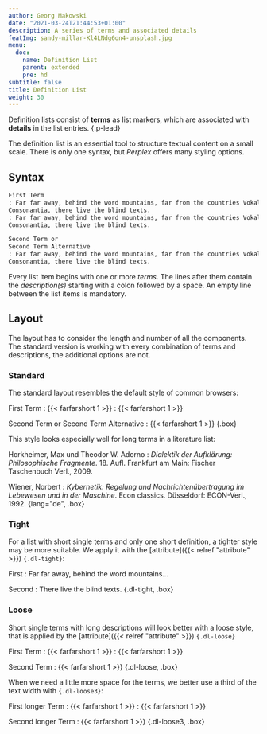 ```yaml
---
author: Georg Makowski
date: "2021-03-24T21:44:53+01:00"
description: A series of terms and associated details
featImg: sandy-millar-Kl4LNdg6on4-unsplash.jpg
menu:
  doc:
    name: Definition List
    parent: extended
    pre: hd
subtitle: false
title: Definition List
weight: 30
---
```


Definition lists consist of **terms** as list markers, which are associated with **details** in the list entries.
{.p-lead} <!--more--> 

The definition list is an essential tool to structure textual content on a small scale. There is only one syntax, but _Perplex_ offers many styling options.  

## Syntax
```md
First Term
: Far far away, behind the word mountains, far from the countries Vokalia and 
Consonantia, there live the blind texts.
: Far far away, behind the word mountains, far from the countries Vokalia and
Consonantia, there live the blind texts.

Second Term or
Second Term Alternative
: Far far away, behind the word mountains, far from the countries Vokalia and
Consonantia, there live the blind texts.
```

Every list item begins with one or more *terms*. The lines after them contain the *description(s)* starting with a colon followed by a space. An empty line between the list items is mandatory.

## Layout

The layout has to consider the length and number of all the components. The standard version is working with every combination of terms and descriptions, the additional options are not. 

### Standard

The standard layout resembles the default style  of common browsers:

First Term
: {{< farfarshort 1 >}}
: {{< farfarshort 1 >}}

Second Term or
Second Term Alternative
: {{< farfarshort 1 >}}
{.box}

This style looks especially well for long terms in a literature list:

Horkheimer, Max und Theodor W. Adorno
: _Dialektik der Aufklärung: Philosophische Fragmente_. 18\. Aufl. Frankfurt am Main: Fischer Taschenbuch Verl., 2009.

Wiener, Norbert
: _Kybernetik: Regelung und Nachrichtenübertragung im Lebewesen und in der Maschine_. Econ classics. Düsseldorf: ECON-Verl., 1992.
{lang="de", .box}

### Tight

For a list with short single terms and only one short definition, a tighter style may be more suitable. We apply it with the [attribute]({{< relref "attribute" >}}) `{.dl-tight}`: 

First 
: Far far away, behind the word mountains...

Second
: There live the blind texts.
{.dl-tight, .box}

### Loose 

Short single terms with long descriptions will look better with a loose style, that is applied by the [attribute]({{< relref "attribute" >}}) `{.dl-loose}`

First Term
: {{< farfarshort 1 >}}
: {{< farfarshort 1 >}}

Second Term
: {{< farfarshort 1 >}}
{.dl-loose, .box}

When we need a little more space for the terms, we better use a third of the text width with `{.dl-loose3}`:

First longer Term
: {{< farfarshort 1 >}}
: {{< farfarshort 1 >}}

Second longer Term
: {{< farfarshort 1 >}}
{.dl-loose3, .box}
